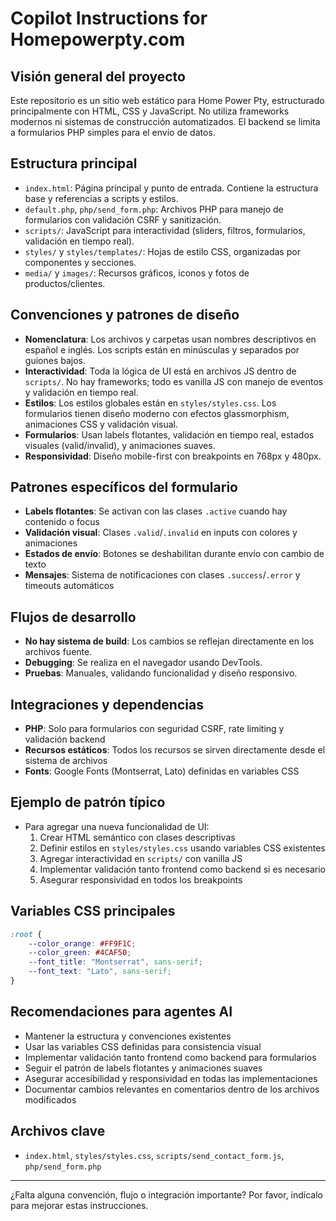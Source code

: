 # Copilot Instructions for Homepowerpty.com

## Visión general del proyecto
Este repositorio es un sitio web estático para Home Power Pty, estructurado principalmente con HTML, CSS y JavaScript. No utiliza frameworks modernos ni sistemas de construcción automatizados. El backend se limita a formularios PHP simples para el envío de datos.

## Estructura principal
- `index.html`: Página principal y punto de entrada. Contiene la estructura base y referencias a scripts y estilos.
- `default.php`, `php/send_form.php`: Archivos PHP para manejo de formularios con validación CSRF y sanitización.
- `scripts/`: JavaScript para interactividad (sliders, filtros, formularios, validación en tiempo real).
- `styles/` y `styles/templates/`: Hojas de estilo CSS, organizadas por componentes y secciones.
- `media/` y `images/`: Recursos gráficos, íconos y fotos de productos/clientes.

## Convenciones y patrones de diseño
- **Nomenclatura**: Los archivos y carpetas usan nombres descriptivos en español e inglés. Los scripts están en minúsculas y separados por guiones bajos.
- **Interactividad**: Toda la lógica de UI está en archivos JS dentro de `scripts/`. No hay frameworks; todo es vanilla JS con manejo de eventos y validación en tiempo real.
- **Estilos**: Los estilos globales están en `styles/styles.css`. Los formularios tienen diseño moderno con efectos glassmorphism, animaciones CSS y validación visual.
- **Formularios**: Usan labels flotantes, validación en tiempo real, estados visuales (valid/invalid), y animaciones suaves.
- **Responsividad**: Diseño mobile-first con breakpoints en 768px y 480px.

## Patrones específicos del formulario
- **Labels flotantes**: Se activan con las clases `.active` cuando hay contenido o focus
- **Validación visual**: Clases `.valid`/`.invalid` en inputs con colores y animaciones
- **Estados de envío**: Botones se deshabilitan durante envío con cambio de texto
- **Mensajes**: Sistema de notificaciones con clases `.success`/`.error` y timeouts automáticos

## Flujos de desarrollo
- **No hay sistema de build**: Los cambios se reflejan directamente en los archivos fuente.
- **Debugging**: Se realiza en el navegador usando DevTools.
- **Pruebas**: Manuales, validando funcionalidad y diseño responsivo.

## Integraciones y dependencias
- **PHP**: Solo para formularios con seguridad CSRF, rate limiting y validación backend
- **Recursos estáticos**: Todos los recursos se sirven directamente desde el sistema de archivos
- **Fonts**: Google Fonts (Montserrat, Lato) definidas en variables CSS

## Ejemplo de patrón típico
- Para agregar una nueva funcionalidad de UI:
  1. Crear HTML semántico con clases descriptivas
  2. Definir estilos en `styles/styles.css` usando variables CSS existentes
  3. Agregar interactividad en `scripts/` con vanilla JS
  4. Implementar validación tanto frontend como backend si es necesario
  5. Asegurar responsividad en todos los breakpoints

## Variables CSS principales
```css
:root {
    --color_orange: #FF9F1C;
    --color_green: #4CAF50;
    --font_title: "Montserrat", sans-serif;
    --font_text: "Lato", sans-serif;
}
```

## Recomendaciones para agentes AI
- Mantener la estructura y convenciones existentes
- Usar las variables CSS definidas para consistencia visual
- Implementar validación tanto frontend como backend para formularios
- Seguir el patrón de labels flotantes y animaciones suaves
- Asegurar accesibilidad y responsividad en todas las implementaciones
- Documentar cambios relevantes en comentarios dentro de los archivos modificados

## Archivos clave
- `index.html`, `styles/styles.css`, `scripts/send_contact_form.js`, `php/send_form.php`

---
¿Falta alguna convención, flujo o integración importante? Por favor, indícalo para mejorar estas instrucciones.